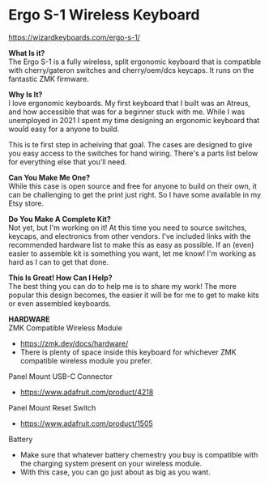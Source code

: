 # Ergo S-1 Wireless Keyboard

https://wizardkeyboards.com/ergo-s-1/


**What Is it?**  
The Ergo S-1 is a fully wireless, split ergonomic keyboard that is compatible with cherry/gateron switches and cherry/oem/dcs keycaps. It runs on the fantastic ZMK firmware.

**Why Is It?**  
I love ergonomic keyboards. My first keyboard that I built was an Atreus, and how accessible that was for a beginner stuck with me. While I was unemployed in 2021 I spent my time designing an ergonomic keyboard that would easy for a anyone to build. 

This is te first step in acheiving that goal. The cases are designed to give you easy access to the switches for hand wiring. There's a parts list below for everything else that you'll need.

**Can You Make Me One?**  
While this case is open source and free for anyone to build on their own, it can be challenging to get the print just right. So I have some available in my Etsy store.

**Do You Make A Complete Kit?**  
Not yet, but I'm working on it! At this time you need to source switches, keycaps, and electronics from other vendors. I've included links with the recommended hardware list to make this as easy as possible.
If an (even) easier to assemble kit is something you want, let me know! I'm working as hard as I can to get that done.

**This Is Great! How Can I Help?**  
The best thing you can do to help me is to share my work! The more popular this design becomes, the easier it will be for me to get to make kits or even assembled keyboards.

**HARDWARE**  
ZMK Compatible Wireless Module
 - https://zmk.dev/docs/hardware/
 - There is plenty of space inside this keyboard for whichever ZMK compatible wireless module you prefer.
 
Panel Mount USB-C Connector
 - https://www.adafruit.com/product/4218
 
Panel Mount Reset Switch
 - https://www.adafruit.com/product/1505
 
Battery
 - Make sure that whatever battery chemestry you buy is compatible with the charging system present on your wireless module. 
 - With this case, you can go just about as big as you want.
